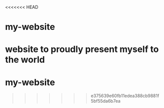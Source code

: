 <<<<<<< HEAD
# my-website
website to proudly present myself to the world
=======
# my-website
>>>>>>> e375639e60fb11edea388cb9881f5bf55da6b7ea
